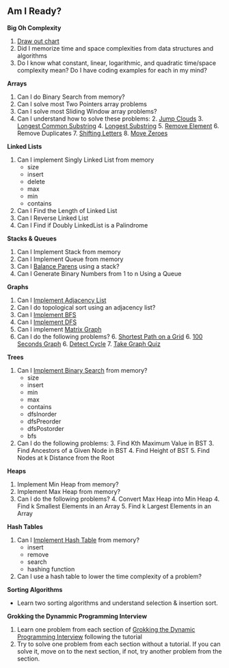 ## Am I Ready?


**Big Oh Complexity**

1. [Draw out chart](https://www.youtube.com/watch?v=D6xkbGLQesk&t=385s)
2. Did I memorize time and space complexities from data structures and algorithms
3. Do I know what constant, linear, logarithmic, and quadratic time/space complexity mean? Do I have coding examples for each in my mind?

**Arrays**

1. Can I do Binary Search from memory?
2. Can I solve most Two Pointers array problems
3. Can I solve most Sliding Window array problems?
4. Can I understand how to solve these problems:
	2. [Jump Clouds](https://github.com/nintichance/algorithms---such/blob/master/jump-clouds/jumpClouds.js)
	3. [Longest Common Substring](https://github.com/nintichance/algorithms---such/blob/master/jump-clouds/jumpClouds.js)
	4. [Longest Substring](https://github.com/nintichance/algorithms---such/blob/master/longest-substring/longestSubString.js)
	5. [Remove Element](https://github.com/nintichance/algorithms---such/blob/master/remove-element/removeElement.js)
	6. Remove Duplicates
	7. [Shifting Letters](https://github.com/nintichance/algorithms---such/blob/master/shift-letters/shiftingLetters.js)
	8. [Move Zeroes](https://github.com/nintichance/algorithms---such/blob/master/move-zeroes/moveZeros.js)


**Linked Lists**

1. Can I implement Singly Linked List from memory
	* size
	* insert
	* delete
	* max
	* min
	* contains
3. Can I Find the Length of Linked List
4. Can I Reverse Linked List
10. Can I Find if Doubly LinkedList is a Palindrome


**Stacks & Queues**

1. Can I Implement Stack from memory
2. Can I Implement Queue from memory
3. Can I [Balance Parens](https://github.com/nintichance/algorithms---such/blob/master/stacks/balancedParens.js) using a stack?
4. Can I Generate Binary Numbers from 1 to n Using a Queue


**Graphs**

1. Can I [Implement Adjacency List](https://github.com/nintichance/algorithms---such/blob/master/graphs/adjacencyListGraph.js) 
2. Can I do topological sort using an adjacency list?
2. Can I [Implement BFS](https://github.com/nintichance/algorithms---such/blob/master/graphs/bfs.js) 
3. Can I [Implement DFS](https://github.com/nintichance/algorithms---such/blob/master/graphs/dfs.js) 
4. Can I implement [Matrix Graph](https://github.com/nintichance/algorithms---such/blob/master/graphs/matrixGraph.js) 
5. Can I do the following problems?
	6.  [Shortest Path on a Grid](https://github.com/nintichance/algorithms---such/blob/master/graphs/shortestPathOnAGrid.js)
	6. [100 Seconds Graph](https://github.com/nintichance/algorithms---such/blob/master/graphs/100secondsGraph.js)
	6. [Detect Cycle](https://github.com/nintichance/algorithms---such/blob/master/graphs/detect-cycle/canFinishCourses.js)
	7. [Take Graph Quiz](https://www.educative.io/courses/data-structures-coding-interviews-javascript/graph-quiz-test-your-understanding-of-graphs)

**Trees**

1. Can I [Implement Binary Search](https://github.com/nintichance/algorithms---such/blob/master/trees/binarySearchTree.js) from memory?
	* size
	* insert
	* min
	* max
	* contains
	* dfsInorder
	* dfsPreorder
	* dfsPostorder
	* bfs
2. Can I do the following problems:
	3. Find Kth Maximum Value in BST
	3. Find Ancestors of a Given Node in BST
	4. Find Height of BST
	5. Find Nodes at k Distance from the Root


**Heaps**

1. Implement Min Heap from memory?
2. Implement Max Heap from memory?
3. Can I do the following problems?
	4. Convert Max Heap into Min Heap
	4. Find k Smallest Elements in an Array
	5. Find k Largest Elements in an Array

**Hash Tables**

1. Can I [Implement Hash Table](https://github.com/nintichance/algorithms---such/blob/master/hash-tables/hashTable.js) from memory?
	* insert
	* remove
	* search
	* hashing function
9. Can I use a hash table to lower the time complexity of a problem?


**Sorting Algorithms**

* Learn two sorting algorithms and understand selection & insertion sort.

**Grokking the Dynammic Programming Interview**

1. Learn one problem from each section of [Grokking the Dynamic Programming Interview](https://www.educative.io/courses/grokking-dynamic-programming-interview) following the tutorial
2. Try to solve one problem from each section without a tutorial. If you can solve it, move on to the next section, if not, try another problem from the section.




